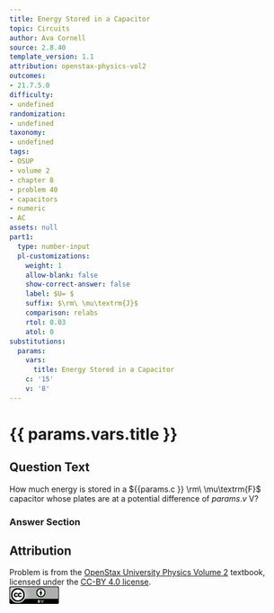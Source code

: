 ```yaml
---
title: Energy Stored in a Capacitor
topic: Circuits
author: Ava Cornell
source: 2.8.40
template_version: 1.1
attribution: openstax-physics-vol2
outcomes:
- 21.7.5.0
difficulty:
- undefined
randomization:
- undefined
taxonomy:
- undefined
tags:
- OSUP
- volume 2
- chapter 8
- problem 40
- capacitors
- numeric
- AC
assets: null
part1:
  type: number-input
  pl-customizations:
    weight: 1
    allow-blank: false
    show-correct-answer: false
    label: $U= $
    suffix: $\rm\ \mu\textrm{J}$
    comparison: relabs
    rtol: 0.03
    atol: 0
substitutions:
  params:
    vars:
      title: Energy Stored in a Capacitor
    c: '15'
    v: '8'
---
```

# {{ params.vars.title }}

## Question Text

How much energy is stored in a ${{params.c }} \rm\ \mu\textrm{F}$ capacitor whose plates are at a potential difference of ${{params.v }}\textrm{ V}$?

### Answer Section

## Attribution

Problem is from the [OpenStax University Physics Volume 2](https://openstax.org/details/books/university-physics-volume-2) textbook, licensed under the [CC-BY 4.0 license](https://creativecommons.org/licenses/by/4.0/).<br>![Image representing the Creative Commons 4.0 BY license.](https://raw.githubusercontent.com/firasm/bits/master/by.png)